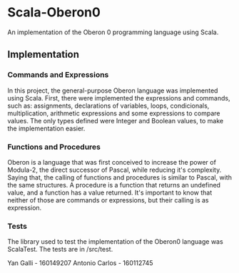 # Scala-Oberon0
An implementation of the Oberon 0 programming language using Scala.

## Implementation

### Commands and Expressions
 In this project, the general-purpose Oberon language was implemented using Scala. First, there were implemented the expressions and commands, such as: assignments, declarations of variables, loops, condicionals, multiplication, arithmetic expressions and some expressions to compare values. The only types defined were Integer and Boolean values, to make the implementation easier.

### Functions and Procedures
 Oberon is a language that was first conceived to increase the power of Modula-2, the direct successor of Pascal, while reducing it's complexity. Saying that, the calling of functions and procedures is similar to Pascal, with the same structures. A procedure is a function that returns an undefined value, and a function has a value returned. It's important to know that neither of those are commands or expressions, but their calling is as expression. 

### Tests
 The library used to test the implementation of the Oberon0 language was ScalaTest. The tests are in /src/test.


Yan Galli - 160149207
Antonio Carlos - 160112745
